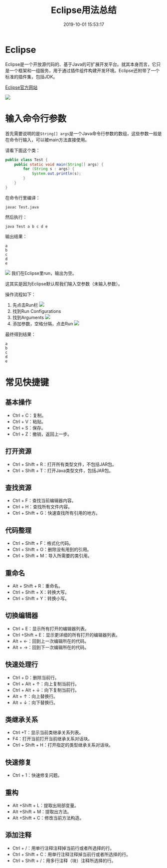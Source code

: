 ﻿---
title: Eclipse用法总结
date: 2019-10-01 15:53:17
summary: 本文总结使用Eclipse的经验。
tags:
- Java
- Eclipse
categories:
- 开发技术
---

# Eclipse

Eclipse是一个开放源代码的、基于Java的可扩展开发平台。就其本身而言，它只是一个框架和一组服务，用于通过插件组件构建开发环境。Eclipse还附带了一个标准的插件集，包括JDK。

[Eclipse官方网站](https://www.eclipse.org)

![](../../../images/软件开发/Java/Eclipse用法总结/1.png)

# 输入命令行参数

首先需要说明的是`String[] args`是一个Java命令行参数的数组，这些参数一般是在命令行输入，可以被main方法直接使用。

请看下面这个类：
```java
public class Test {
    public static void main(String[] args) {
        for (String s : args) {
            System.out.println(s);
        }
    }
}
```

在命令行里编译：
```shell
javac Test.java
```

然后执行：
```shell
java Test a b c d e
```

输出结果：
```
a
b
c
d
e
```

![](../../../images/软件开发/Java/Eclipse用法总结/2.jpg)
我们在Eclipse里run，输出为空。

这其实是因为Eclipse默认帮我们输入空参数（未输入参数）。

操作流程如下：

1. 先点击Run栏
![](../../../images/软件开发/Java/Eclipse用法总结/3.png)
2. 找到Run Configurations
3. 找到Arguments
![](../../../images/软件开发/Java/Eclipse用法总结/4.png)
4. 添加参数，空格分隔，点击Run
![](../../../images/软件开发/Java/Eclipse用法总结/5.png)

最终得到结果：
```
a
b
c
d
e
```

# 常见快捷键

## 基本操作

 - Ctrl + C：复制。
 - Ctrl + V：粘贴。
 - Ctrl + S：保存。
 - Ctrl + Z：撤销，返回上一步。

## 打开资源

 - Ctrl + Shift + R：打开所有类型文件，不包括JAR包。
 - Ctrl + Shift + T：打开Java类型文件，包括JAR包。

## 查找资源

 - Ctrl + F：查找当前编辑器内容。
 - Ctrl + H：查找所有文件内容。
 - Ctrl + Shift + G：快速查找所有引用的地方。

## 代码整理

 - Ctrl + Shift + F：格式化代码。
 - Ctrl + Shift + O：删除没有用到的引用。
 - Ctrl + Shift + M：导入所需要的类引用。

## 重命名

 - Alt + Shift + R：重命名。
 - Ctrl + Shift + X：转换大写。
 - Ctrl + Shift + Y：转换小写。

## 切换编辑器

 - Ctrl + E：显示所有打开的编辑器列表。
 - Ctrl +Shift + E：显示更详细的所有打开的编辑器列表。
 - Alt + ←：回到上一次编辑所在的代码。
 - Alt + →：回到下一次编辑所在的代码。

## 快速处理行

 - Ctrl + D：删除当前行。
 - Ctrl + Alt + ↑：向上复制当前行。
 - Ctrl + Alt + ↓：向下复制当前行。
 - Alt + ↑：向上替换行。
 - Alt + ↓：向下替换行。

## 类继承关系

 - Ctrl +T：显示当前类继承关系列表。
 - F4：打开当前打开当前继承关系对话块。
 - Ctrl + Shift + H：打开指定的类型继承关系对话块。

## 快速修复

 - Ctrl + 1：快速修复问题。

## 重构

 - Alt +Shift + L：提取出局部变量。
 - Alt +Shift + M：提取出方法。
 - Alt +Shift + C：修改当前方法构造。

## 添加注释

 - Ctrl + /：用单行注释注释掉当前行或者所选择的行。
 - Ctrl + Shift + C：用单行注释注释掉当前行或者所选择的行。
 - Ctrl + Shift + /：用多行注释（块）注释所选择的行。
